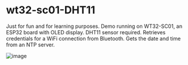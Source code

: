 # wt32-sc01-DHT11
Just for fun and for learning purposes. Demo running on WT32-SC01, an ESP32 board with OLED display. 
DHT11 sensor required. Retrieves credentials for a WiFi connection from Bluetooth. 
Gets the date and time from an NTP server.



![image](https://github.com/movidirect/wt32-sc01-sensors/assets/95722766/198ff9b2-3378-47fd-ae0e-38ffd655fb1b)






